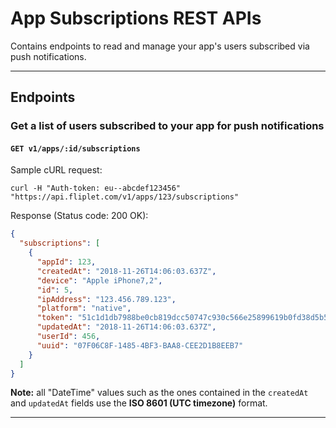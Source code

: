 # App Subscriptions REST APIs

Contains endpoints to read and manage your app's users subscribed via push notifications.

---

## Endpoints

### Get a list of users subscribed to your app for push notifications

#### `GET v1/apps/:id/subscriptions`

Sample cURL request:

```
curl -H "Auth-token: eu--abcdef123456" "https://api.fliplet.com/v1/apps/123/subscriptions"
```

Response  (Status code: 200 OK):

```json
{
  "subscriptions": [
    {
      "appId": 123,
      "createdAt": "2018-11-26T14:06:03.637Z",
      "device": "Apple iPhone7,2",
      "id": 5,
      "ipAddress": "123.456.789.123",
      "platform": "native",
      "token": "51c1d1db7988be0cb819dcc50747c930c566e25899619b0fd38d5b5bbb394355",
      "updatedAt": "2018-11-26T14:06:03.637Z",
      "userId": 456,
      "uuid": "07F06C8F-1485-4BF3-BAA8-CEE2D1B8EEB7"
    }
  ]
}
```

<p class="warning"><strong>Note:</strong> all "DateTime" values such as the ones contained in the <code>createdAt</code> and <code>updatedAt</code> fields use the <strong>ISO 8601 (UTC timezone)</strong> format.</p>

---